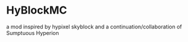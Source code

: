 # HyBlockMC
a mod inspired by hypixel skyblock and a continuation/collaboration of Sumptuous Hyperion
